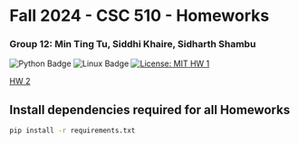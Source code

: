 <h1>Fall 2024 - CSC 510 - Homeworks</h1>
<h3> Group 12: Min Ting Tu, Siddhi Khaire, Sidharth Shambu</h3>
<a><img src="https://img.shields.io/badge/Python-3776AB?style=for-the-badge&logo=python&logoColor=white" alt="Python Badge"></a>
<a><img src="https://img.shields.io/badge/Linux-FCC624?style=for-the-badge&logo=linux&logoColor=black" alt="Linux Badge"></a>
<a href="https://opensource.org/licenses/MIT" target="_blank">
  <img src="https://img.shields.io/badge/License-MIT-yellow.svg" alt="License: MIT">
</a>
<a href='https://github.com/CSC510-SE-Group/homework/tree/main/HW1'> HW 1</a>

<a href='https://github.com/CSC510-SE-Group/homework/tree/main/HW2'> HW 2</a>

## Install dependencies required for all Homeworks
```bash
pip install -r requirements.txt
```